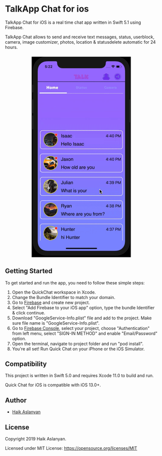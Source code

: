 # TalkApp Chat for ios

TalkApp Chat for iOS is a real time chat app written in Swift 5.1 using Firebase.

TalkApp Chat allows to send and receive text messages, status, userblock, camera, image customizer, photos, location & statusdelete automatic for 24 hours.

<h3 align="center">
<img src="ScreenShot/Block.Gif.gif" alt="Screenshot of Quick Chat for iOS" />
</h3>

## Getting Started

To get started and run the app, you need to follow these simple steps:

1. Open the QuickChat workspace in Xcode.
2. Change the Bundle Identifier to match your domain.
3. Go to [Firebase](https://firebase.google.com) and create new project.
4. Select "Add Firebase to your iOS app" option, type the bundle Identifier & click continue.
5. Download "GoogleService-Info.plist" file and add to the project. Make sure file name is "GoogleService-Info.plist".
6. Go to [Firebase Console](https://console.firebase.google.com), select your project, choose "Authentication" from left menu, select "SIGN-IN METHOD" and enable "Email/Password" option.
7. Open the terminal, navigate to project folder and run "pod install". 
8. You're all set! Run Quick Chat on your iPhone or the iOS Simulator.

## Compatibility

This project is written in Swift 5.0 and requires Xcode 11.0 to build and run.

Quick Chat for iOS is compatible with iOS 13.0+.

## Author

* [Haik Aslanyan](https://twitter.com/aslanyanhaik)

## License

Copyright 2019 Haik Aslanyan.

Licensed under MIT License: https://opensource.org/licenses/MIT
